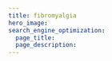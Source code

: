 ```yaml
---
title: fibromyalgia
hero_image: 
search_engine_optimization:
  page_title:
  page_description:
---
```

